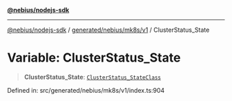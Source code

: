 [**@nebius/nodejs-sdk**](../../../../../README.md)

***

[@nebius/nodejs-sdk](../../../../../README.md) / [generated/nebius/mk8s/v1](../README.md) / ClusterStatus\_State

# Variable: ClusterStatus\_State

> **ClusterStatus\_State**: [`ClusterStatus_StateClass`](../type-aliases/ClusterStatus_StateClass.md)

Defined in: src/generated/nebius/mk8s/v1/index.ts:904

